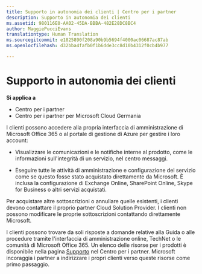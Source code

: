 ```yaml
---
title: Supporto in autonomia dei clienti | Centro per i partner
description: Supporto in autonomia dei clienti
ms.assetid: 980116E0-AA02-45DA-BBBA-482E28DC8BC4
author: MaggiePucciEvans
translationtype: Human Translation
ms.sourcegitcommit: e1825890f208a90b9b5694f4000ac06687ac87ab
ms.openlocfilehash: d32bba4fafb0f1b6dde3cc8d10b4312f0cb4b977

---
```


# Supporto in autonomia dei clienti

**Si applica a**

-  Centro per i partner
-  Centro per i partner per Microsoft Cloud Germania

I clienti possono accedere alla propria interfaccia di amministrazione di Microsoft Office 365 o al portale di gestione di Azure per gestire i loro account:

-   Visualizzare le comunicazioni e le notifiche interne al prodotto, come le informazioni sull'integrità di un servizio, nel centro messaggi.

-   Eseguire tutte le attività di amministrazione e configurazione del servizio come se questo fosse stato acquistato direttamente da Microsoft. È inclusa la configurazione di Exchange Online, SharePoint Online, Skype for Business o altri servizi acquistati.

Per acquistare altre sottoscrizioni o annullare quelle esistenti, i clienti devono contattare il proprio partner Cloud Solution Provider. I clienti non possono modificare le proprie sottoscrizioni contattando direttamente Microsoft.

I clienti possono trovare da soli risposte a domande relative alla Guida o alle procedure tramite l'interfaccia di amministrazione online, TechNet o le comunità di Microsoft Office 365. Un elenco delle risorse per i prodotti è disponibile nella pagina [Supporto](https://partnercenter.microsoft.com/partner/support) nel Centro per i partner. Microsoft incoraggia i partner a indirizzare i propri clienti verso queste risorse come primo passaggio.

 

 






<!--HONumber=Jan17_HO2-->


